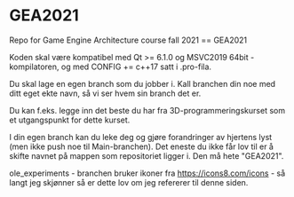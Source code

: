 # GEA2021
Repo for Game Engine Architecture course fall 2021 == GEA2021

Koden skal være kompatibel med Qt >= 6.1.0 og MSVC2019 64bit - kompilatoren, og med CONFIG += c++17 satt i .pro-fila.

Du skal lage en egen branch som du jobber i. Kall branchen din noe med ditt eget ekte navn, så vi ser hvem sin branch det er. 

Du kan f.eks. legge inn det beste du har fra 3D-programmeringskurset som et utgangspunkt for dette kurset.

I din egen branch kan du leke deg og gjøre forandringer av hjertens lyst (men ikke push noe til Main-branchen). Det eneste du ikke får lov til er å skifte navnet på mappen som repositoriet ligger i. Den må hete "GEA2021".

ole_experiments - branchen bruker ikoner fra https://icons8.com/icons - så langt jeg skjønner så er dette lov om jeg refererer til denne siden.
